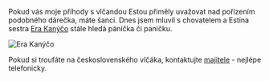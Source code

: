 <!-- dcterms:identifier = riderweblog#130 -->
<!-- dcterms:title = Estina sestra stále bez domova -->
<!-- np9:categoryId = 3 -->
<!-- x4w:category = Vlci -->
<!-- np9:authorId = 1 -->
<!-- np9:authorEmail = michal.valasek@altairis.cz -->
<!-- dcterms:creator = Michal Altair Valášek -->
<!-- dcterms:created = 2004-01-26T18:35:34+01:00 -->
<!-- dcterms:date = 2004-01-26T18:35:34+01:00 -->

Pokud vás moje příhody s vlčandou Estou přiměly uvažovat nad pořízením podobného dárečka, máte šanci. Dnes jsem mluvil s chovatelem a Estina sestra [Era Kanýčo](http://www.cswolfdog.cz/art/clanek.asp?id=300) stále hledá páníčka či paničku.

![Era Kanýčo](http://weblog.rider.cz/files/era.jpg "Era Kanýčo")

Pokud si troufáte na československého vlčáka, kontaktujte [majitele](http://www.cswolfdog.cz/art/clanek.asp?id=300) - nejlépe telefonicky.